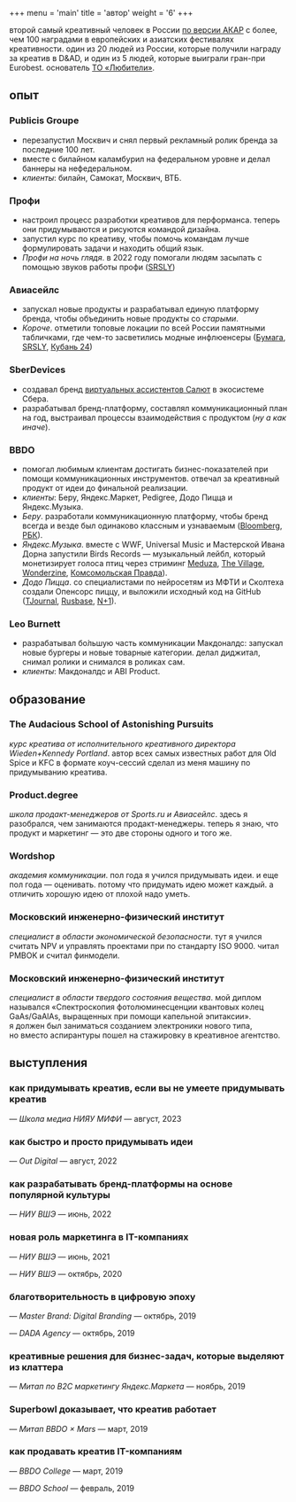 +++
menu = 'main'
title = 'автор'
weight = '6'
+++

второй самый креативный человек в России [по версии АКАР](https://ad-peak.ru/creative/person/380246) с более, чем 100 наградами в европейских и азиатских фестивалях креативности. один из 20 людей из России, которые получили награду за креатив в D&AD, и один из 5 людей, которые выиграли гран-при Eurobest. основатель [ТО «Любители»](https://withlove.company).

## опыт
### Publicis Groupe
  - перезапустил Москвич и снял первый рекламный ролик бренда за последние 100 лет.
  - вместе с билайном каламбурил на федеральном уровне и делал баннеры на нефедеральном.
  - _клиенты_: билайн, Самокат, Москвич, ВТБ.

### Профи
  - настроил процесс разработки креативов для перформанса. теперь они придумываются и рисуются командой дизайна.
  - запустил курс по креативу, чтобы помочь командам лучше формулировать задачи и находить общий язык.
  - _Профи на ночь глядя_. в 2022 году помогали людям засыпать с помощью звуков работы профи ([SRSLY](https://srsly.ru/article/show/22581/))

### Авиасейлс
  - запускал новые продукты и разрабатывал единую платформу бренда, чтобы объединить новые продукты со _старыми_.
  - _Короче_. отметили топовые локации по всей России памятными табличками, где чем-то засветились модные инфлюенсеры ([Бумага](https://paperpaper.ru/papernews/2021/10/28/v-shesti-gorodah-rossii-poyavilis-sekr/), [SRSLY](https://srsly.ru/article/show/14881/), [Кубань 24](https://www.youtube.com/watch?v=UebvUv6RIqo))

### SberDevices
  - создавал бренд [виртуальных ассистентов Салют](https://www.sber.ru/salute/) в экосистеме Сбера.
  - разрабатывал бренд-платформу, составлял коммуникационный план на год, выстраивал процессы взаимодействия с продуктом (_ну а как иначе_).

### BBDO
  - помогал любимым клиентам достигать бизнес-показателей при помощи коммуникационных инструментов. отвечал за креативный продукт от идеи до финальной реализации.
  - _клиенты_: Беру, Яндекс.Маркет, Pedigree, Додо Пицца и Яндекс.Музыка.
  - _Беру_. разработали коммуникационную платформу,
        чтобы бренд всегда и везде был одинаково классным и узнаваемым ([Bloomberg](https://www.bloomberg.com/news/articles/2018-10-24/the-google-of-russia-takes-new-stab-at-being-its-amazon-too), [РБК](https://www.rbc.ru/finances/27/04/2018/5ae332279a79477da3f810a1)).
  - _Яндекс.Музыка_. вместе с WWF, Universal Music и Мастерской Ивана Дорна запустили Birds Records — музыкальный лейбл, который монетизирует голоса птиц через стриминг [Meduza](https://meduza.io/feature/2019/10/10/my-govorim-vam-cherez-ivana-nas-ochen-malo-nam-ochen-slozhno),  [The Village](https://www.the-village.ru/village/city/news-city/364281-dich), [Wonderzine](https://www.wonderzine.com/wonderzine/life/life/246411-birds-records), [Комсомольская Правда](https://www.kp.ru/daily/27053.5/4120442/)).
  - _Додо Пицца_. со специалистами по нейросетям из МФТИ и Сколтеха создали Опенсорс пиццу, и выложили исходный код на GitHub ([TJournal](https://tjournal.ru/tech/120179-dodo-picca-sozdala-piccu-s-pomoshchyu-neyrosetey-i-opublikovala-ishodnyy-kod-v-otkrytom-dostupe), [Rusbase](https://rb.ru/story/dodo-pizza-ai/), [N+1](https://vk.com/wall-91933860_264687)).

### Leo Burnett
  - разрабатывал бо́льшую часть коммуникации Макдоналдс: запускал новые бургеры и новые товарные категории. делал диджитал, снимал ролики и снимался в роликах сам.
  - _клиенты_: Макдоналдс и ABI Product.


## образование

### The Audacious School of Astonishing Pursuits
_курс креатива от исполнительного креативного директора Wieden+Kennedy Portland_. автор всех самых известных работ для Old Spice и KFC в формате коуч-сессий сделал из меня машину по придумыванию креатива.

### Product.degree
_школа продакт-менеджеров от Sports.ru и Авиасейлс_. здесь я разобрался, чем занимаются продакт-менеджеры. теперь я знаю, что продукт и маркетинг — это две стороны одного и того же.
  
### Wordshop
_академия коммуникации_. пол года я учился придумывать идеи. и еще пол года — оценивать. потому что придумать идею может каждый. а отличить хорошую идею от плохой надо уметь.

### Московский инженерно-физический институт
_специалист в области экономической безопасности_. тут я учился считать NPV и управлять проектами при по стандарту ISO 9000. читал PMBOK и считал финмодели.

### Московский инженерно-физический институт
_специалист в области твердого состояния вещества_. мой диплом назывался «Спектроскопия фотолюминесценции квантовых колец GaAs/GaAlAs, выращенных при помощи капельной эпитаксии». я должен был заниматься созданием электроники нового типа, но вместо аспирантуры пошел на стажировку в креативное агентство.

## выступления
### как придумывать креатив, если вы не умеете придумывать креатив
— _Школа медиа НИЯУ МИФИ_ — август, 2023


### как быстро и просто придумывать идеи
— _Out Digital_ — август, 2022


### как разрабатывать бренд-платформы на основе популярной культуры
— _НИУ ВШЭ_ — июнь, 2022


### новая роль маркетинга в IT-компаниях
— _НИУ ВШЭ_ — июнь, 2021

— _НИУ ВШЭ_ — октябрь, 2020


### благотворительность в цифровую эпоху
— _Master Brand: Digital Branding_ — октябрь, 2019

— _DADA Agency_ — октябрь, 2019


### креативные решения для бизнес-задач, которые выделяют из клаттера
— _Митап по B2C маркетингу Яндекс.Маркета_ — ноябрь, 2019


### Superbowl доказывает, что креатив работает
— _Митап BBDO × Mars_ — март, 2019


### как продавать креатив IT-компаниям
— _BBDO College_ — март, 2019

— _BBDO School_ — февраль, 2019